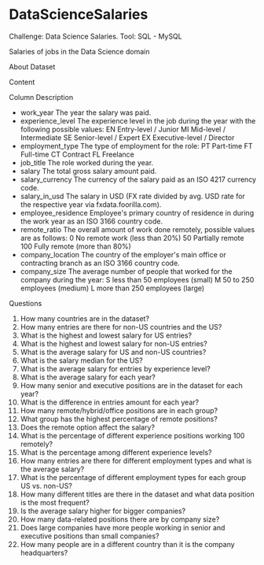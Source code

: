 # DataScienceSalaries

Challenge: Data Science Salaries. Tool: SQL - MySQL

Salaries of jobs in the Data Science domain

About Dataset

Content

Column	Description

* work_year	The year the salary was paid.
* experience_level	The experience level in the job during the year with the following possible values: EN Entry-level / Junior MI Mid-level / Intermediate SE Senior-level / Expert EX Executive-level / Director
* employment_type	The type of employment for the role: PT Part-time FT Full-time CT Contract FL Freelance
* job_title	The role worked during the year.
* salary	The total gross salary amount paid.
* salary_currency	The currency of the salary paid as an ISO 4217 currency code.
* salary_in_usd	The salary in USD (FX rate divided by avg. USD rate for the respective year via fxdata.foorilla.com).
* employee_residence	Employee's primary country of residence in during the work year as an ISO 3166 country code.
* remote_ratio	The overall amount of work done remotely, possible values are as follows: 0 No remote work (less than 20%) 50 Partially remote 100 Fully remote (more than 80%)
* company_location	The country of the employer's main office or contracting branch as an ISO 3166 country code.
* company_size	The average number of people that worked for the company during the year: S less than 50 employees (small) M 50 to 250 employees (medium) L more than 250 employees (large)

Questions 

1. How many countries are in the dataset?
2. How many entries are there for non-US countries and the US?
3. What is the highest and lowest salary for US entries?
4. What is the highest and lowest salary for non-US entries?
5. What is the average salary for US and non-US countries?
6. What is the salary median for the US?
7. What is the average salary for entries by experience level?
8. What is the average salary for each year?
9. How many senior and executive positions are in the dataset for each year?
10. What is the difference in entries amount for each year?
11. How many remote/hybrid/office positions are in each group?
12. What group has the highest percentage of remote positions?
13. Does the remote option affect the salary?
14. What is the percentage of different experience positions working 100 remotely?
15. What is the percentage among different experience levels?
16. How many entries are there for different employment types and what is the average salary?
17. What is the percentage of different employment types for each group US vs. non-US?
18. How many different titles are there in the dataset and what data position is the most frequent?
19. Is the average salary higher for bigger companies? 
20. How many data-related positions there are by company size?
21. Does large companies have more people working in senior and executive positions than small companies?
22. How many people are in a different country than it is the company headquarters?

